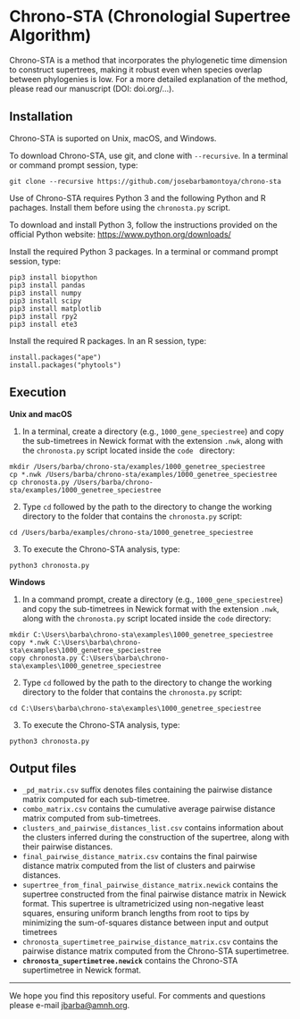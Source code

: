 # Chrono-STA (Chronologial Supertree Algorithm)

Chrono-STA is a  method that incorporates the phylogenetic time dimension to construct supertrees, making it robust even when species overlap between phylogenies is low. For a more detailed explanation of the method, please read our manuscript (DOI: doi.org/...).

## Installation

Chrono-STA is suported on Unix, macOS, and Windows.

To download Chrono-STA, use git, and clone with `--recursive`. In a terminal or command prompt session, type:
```
git clone --recursive https://github.com/josebarbamontoya/chrono-sta
```

Use of Chrono-STA requires Python 3 and the following Python and R pachages. Install them before using the `chronosta.py` script.

To download and install Python 3, follow the instructions provided on the official Python website:
	https://www.python.org/downloads/

Install the required Python 3 packages. In a terminal or command prompt session, type:

	pip3 install biopython
	pip3 install pandas
	pip3 install numpy
	pip3 install scipy
	pip3 install matplotlib
	pip3 install rpy2
	pip3 install ete3 

Install the required R packages. In an R session, type:

	install.packages("ape")
	install.packages("phytools")

## Execution

**Unix and macOS**

1.	In a terminal, create a directory (e.g., `1000_gene_speciestree`) and copy the sub-timetrees in Newick format with the extension `.nwk`, along with the `chronosta.py` script located inside the `code ` directory:
```
mkdir /Users/barba/chrono-sta/examples/1000_genetree_speciestree
cp *.nwk /Users/barba/chrono-sta/examples/1000_genetree_speciestree
cp chronosta.py /Users/barba/chrono-sta/examples/1000_genetree_speciestree
```

2.	Type `cd` followed by the path to the directory to change the working directory to the folder that contains the `chronosta.py` script:	
```
cd /Users/barba/examples/chrono-sta/1000_genetree_speciestree
```

3.	To execute the Chrono-STA analysis, type:
```
python3 chronosta.py
```

**Windows**

1.	In a command prompt, create a directory (e.g., `1000_gene_speciestree`) and copy the sub-timetrees in Newick format with the extension `.nwk`, along with the `chronosta.py` script located inside the `code` directory:
```
mkdir C:\Users\barba\chrono-sta\examples\1000_genetree_speciestree
copy *.nwk C:\Users\barba\chrono-sta\examples\1000_genetree_speciestree
copy chronosta.py C:\Users\barba\chrono-sta\examples\1000_genetree_speciestree
```

2.	Type `cd` followed by the path to the directory to change the working directory to the folder that contains the `chronosta.py` script:	
```
cd C:\Users\barba\chrono-sta\examples\1000_genetree_speciestree
```

3.	To execute the Chrono-STA analysis, type:
```
python3 chronosta.py
```

## Output files

- `_pd_matrix.csv` suffix denotes files containing the pairwise distance matrix computed for each sub-timetree.
- `combo_matrix.csv` contains the cumulative average pairwise distance matrix computed from sub-timetrees. 
- `clusters_and_pairwise_distances_list.csv` contains information about the clusters inferred during the construction of the supertree, along with their pairwise distances. 
- `final_pairwise_distance_matrix.csv` contains the final pairwise distance matrix computed from the list of clusters and pairwise distances.
- `supertree_from_final_pairwise_distance_matrix.newick` contains the supertree constructed from the final pairwise distance matrix in Newick format. This supertree is ultrametricized using non-negative least squares, ensuring uniform branch lengths from root to tips by minimizing the sum-of-squares distance between input and output timetrees
- `chronosta_supertimetree_pairwise_distance_matrix.csv` contains the pairwise distance matrix computed from the Chrono-STA supertimetree.
- **`chronosta_supertimetree.newick`** contains the Chrono-STA supertimetree in Newick format.

---
We hope you find this repository useful. For comments and questions please e-mail jbarba@amnh.org.
